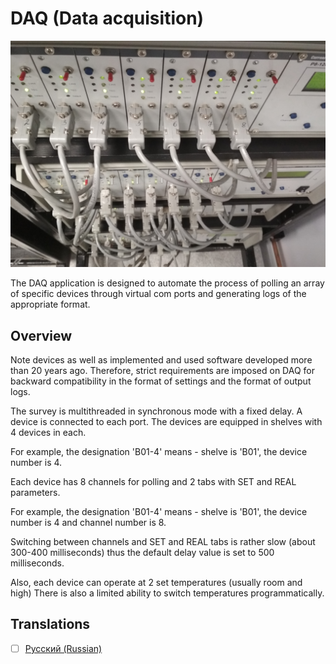 # DAQ (Data acquisition)
<div align="center">
    <img src="./IMG_20181107_133539.jpg" alt="Device" />
  </a>
</div>

The DAQ application is designed to automate the process of polling an array of specific devices through virtual com ports and generating logs of the appropriate format.
## Overview
Note devices as well as implemented and used software developed more than 20 years ago.
Therefore, strict requirements are imposed on DAQ for backward compatibility in the format of settings and the format of output logs.

The survey is multithreaded in synchronous mode with a fixed delay.
A device is connected to each port. The devices are equipped in shelves with 4 devices in each.

For example, the designation 'B01-4' means - shelve is 'B01', the device number is 4.

Each device has 8 channels for polling and 2 tabs with SET and REAL parameters.

For example, the designation 'B01-4' means - shelve is 'B01', the device number is 4 and channel number is 8.

Switching between channels and SET and REAL tabs is rather slow (about 300-400 milliseconds) thus the default delay value is set to 500 milliseconds.

Also, each device can operate at 2 set temperatures (usually room and high)
There is also a limited ability to switch temperatures programmatically.


## Translations
- [ ] [Русский (Russian)](./topics/ru/readme.md)
